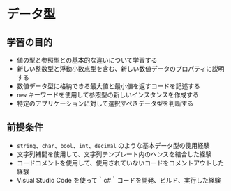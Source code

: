# データ型

## 学習の目的

- 値の型と参照型との基本的な違いについて学習する
- 新しい整数型と浮動小数点型を含む、新しい数値データのプロパティに説明する
- 数値データ型に格納できる最大値と最小値を返すコードを記述する
- `new` キーワードを使用して参照型の新しいインスタンスを作成する
- 特定のアプリケーションに対して選択すべきデータ型を判断する

## 前提条件

- `string`、`char`、`bool`、`int`、`decimal` のような基本データ型の使用経験
- 文字列補間を使用して、文字列テンプレート内のヘンスを結合した経験
- コードコメントを使用して、使用されていないコードをコメントアウトした経験
- Visual Studio Code を使って｀c#｀コードを開発、ビルド、実行した経験

